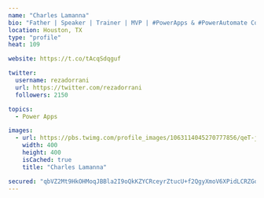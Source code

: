 ```yaml
---
name: "Charles Lamanna"
bio: "Father | Speaker | Trainer | MVP | #PowerApps & #PowerAutomate Community Super User | YouTuber Right-pointing triangle http://youtube.com/c/rezadorrani | Learn - Share - Clockwise rightwards and leftwards open circle arrows"
location: Houston, TX
type: "profile"
heat: 109

website: https://t.co/tAcqSdqguf

twitter:
  username: rezadorrani
  url: https://twitter.com/rezadorrani
  followers: 2150

topics:
  - Power Apps

images:
  - url: https://pbs.twimg.com/profile_images/1063114045270777856/qeT-jpWr_400x400.jpg
    width: 400
    height: 400
    isCached: true
    title: "Charles Lamanna"

secured: "qbVZ2Mt9HkOHMoqJBBla2I9oQkKZYCRceyrZtucU+f2QgyXmoV6XPidLCRZGqrLKt1TIXH4j15nLTUWmINUDqSt2hG9gHzPwExUC3/m6MLn4FoO3lvX8bZ2N6EVASo5lef+coVULL8oS+wxij2+pimWQPprlX0Mo5rKIUjfvKObrPBCX0Awo7FuEuV0jSi1/l2QQ6erMJg5k/hqP78rM9pvqQ6AY9FoP7fS+rUftLNIWVn6LDQ4HnHaMjyUby4BYWTGfZ/m/+s0nbeFqYKFhFX4Hlm9nNWGyM2LgyxoxpVZPQ06Ro8/lMASqZu2gY8m+lYFqqsMdUoBRtzfUQB2ER6wLdbymCkW2ssdMU+lQxJwf5ff+QCa8QBQkyRn+azmqgQtHrN+KTe1bGSlmbywpGnQnLj/z76dayoKQ72+hEoc=;dsSitF4IboXC9aUl2SP/5Q=="
---
```



